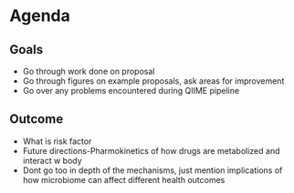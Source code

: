 # Agenda
## Goals
* Go through work done on proposal 
* Go through figures on example proposals, ask areas for improvement
* Go over any problems encountered during QIIME pipeline

## Outcome 
* What is risk factor
* Future directions-Pharmokinetics of how drugs are metabolized and interact w body
* Dont go too in depth of the mechanisms, just mention implications of how microbiome can affect different health outcomes
